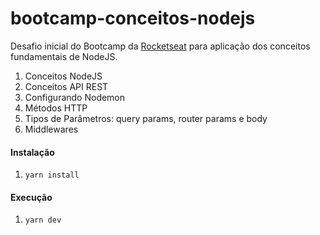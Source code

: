 # bootcamp-conceitos-nodejs
Desafio inicial do Bootcamp da [Rocketseat](https://rocketseat.com.br/gostack) para aplicação dos conceitos fundamentais de NodeJS.

1. Conceitos NodeJS
2. Conceitos API REST
3. Configurando Nodemon
4. Métodos HTTP
5. Tipos de Parâmetros: query params, router params e body
6. Middlewares

#### Instalação ####
1. `yarn install`

#### Execução ####
1. `yarn dev`

